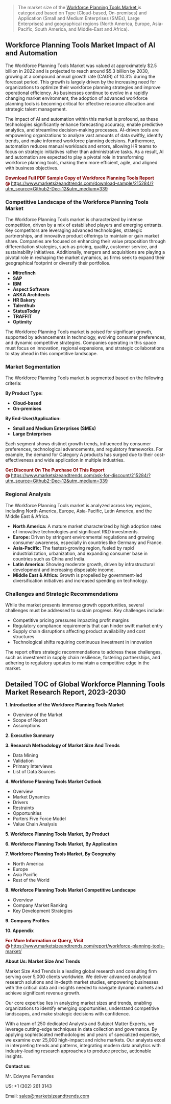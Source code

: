 <blockquote><p>The market size of the <a href="https://www.marketsizeandtrends.com/download-sample/215284/?utm_source=Github2-Dec-12&amp;utm_medium=339" target="_blank">Workforce Planning Tools Market </a>is categorized based on Type (Cloud-based, On-premises) and Application (Small and Medium Enterprises (SMEs), Large Enterprises) and geographical regions (North America, Europe, Asia-Pacific, South America, and Middle-East and Africa).</p></blockquote><p><h2>Workforce Planning Tools Market Impact of AI and Automation</h2><p>The Workforce Planning Tools Market was valued at approximately $2.5 billion in 2022 and is projected to reach around $5.3 billion by 2030, growing at a compound annual growth rate (CAGR) of 10.3% during the forecast period. This growth is largely driven by the increasing need for organizations to optimize their workforce planning strategies and improve operational efficiency. As businesses continue to evolve in a rapidly changing market environment, the adoption of advanced workforce planning tools is becoming critical for effective resource allocation and strategic talent management.</p><p>The impact of AI and automation within this market is profound, as these technologies significantly enhance forecasting accuracy, enable predictive analytics, and streamline decision-making processes. AI-driven tools are empowering organizations to analyze vast amounts of data swiftly, identify trends, and make informed workforce planning decisions. Furthermore, automation reduces manual workloads and errors, allowing HR teams to focus on strategic initiatives rather than administrative tasks. As a result, AI and automation are expected to play a pivotal role in transforming workforce planning tools, making them more efficient, agile, and aligned with business objectives.</p></p><p><strong><span style="color: #800000;">Download Full PDF Sample Copy of Workforce Planning Tools Report @</span>&nbsp;</strong><a href="https://www.marketsizeandtrends.com/download-sample/215284/?utm_source=Github2-Dec-12&amp;utm_medium=339">https://www.marketsizeandtrends.com/download-sample/215284/?utm_source=Github2-Dec-12&amp;utm_medium=339</a></p><h3>Competitive Landscape of the Workforce Planning Tools Market</h3><p>The Workforce Planning Tools market is characterized by intense competition, driven by a mix of established players and emerging entrants. Key competitors are leveraging advanced technologies, strategic partnerships, and innovative product offerings to maintain or gain market share. Companies are focused on enhancing their value proposition through differentiation strategies, such as pricing, quality, customer service, and sustainability initiatives. Additionally, mergers and acquisitions are playing a pivotal role in reshaping the market dynamics, as firms seek to expand their geographical footprint or diversify their portfolios.</p><p><strong><p><ul><li>Mitrefinch </li><li> SAP </li><li> IBM </li><li> Aspect Software </li><li> AKKA Architects </li><li> HR Bakery </li><li> Talenthub </li><li> StatusToday </li><li> TRAFFIT </li><li> Optimity</p></li></ul></p></strong></p><p>The Workforce Planning Tools market is poised for significant growth, supported by advancements in technology, evolving consumer preferences, and dynamic competitive strategies. Companies operating in this space must focus on innovation, regional expansions, and strategic collaborations to stay ahead in this competitive landscape.</p><h3>Market Segmentation</h3><p>The Workforce Planning Tools market is segmented based on the following criteria:</p><p><strong>By Product Type:</strong></p><p><strong><p><ul><li>Cloud-based </li><li> On-premises</p></li></ul></p></strong></p><p><strong>By End-User/Application:</strong></p><p><strong><p><ul><li>Small and Medium Enterprises (SMEs) </li><li> Large Enterprises</p></li></ul></p></strong></p><p>Each segment shows distinct growth trends, influenced by consumer preferences, technological advancements, and regulatory frameworks. For example, the demand for Category A products has surged due to their cost-effectiveness and wide application in multiple industries.</p><p><strong><span style="color: #800000;">Get Discount On The Purchase Of This Report @&nbsp;</span></strong><a href="https://www.marketsizeandtrends.com/ask-for-discount/215284/?utm_source=Github2-Dec-12&amp;utm_medium=339">https://www.marketsizeandtrends.com/ask-for-discount/215284/?utm_source=Github2-Dec-12&amp;utm_medium=339</a></p><h3>Regional Analysis</h3><p>The Workforce Planning Tools market is analyzed across key regions, including North America, Europe, Asia-Pacific, Latin America, and the Middle East &amp; Africa.</p><ul><li><strong>North America:</strong> A mature market characterized by high adoption rates of innovative technologies and significant R&amp;D investments.</li><li><strong>Europe:</strong> Driven by stringent environmental regulations and growing consumer awareness, especially in countries like Germany and France.</li><li><strong>Asia-Pacific:</strong> The fastest-growing region, fueled by rapid industrialization, urbanization, and expanding consumer base in countries such as China and India.</li><li><strong>Latin America:</strong> Showing moderate growth, driven by infrastructural development and increasing disposable income.</li><li><strong>Middle East &amp; Africa:</strong> Growth is propelled by government-led diversification initiatives and increased spending on technology.</li></ul><h3>Challenges and Strategic Recommendations</h3><p>While the market presents immense growth opportunities, several challenges must be addressed to sustain progress. Key challenges include:</p><ul><li>Competitive pricing pressures impacting profit margins</li><li>Regulatory compliance requirements that can hinder swift market entry</li><li>Supply chain disruptions affecting product availability and cost structures</li><li>Technological shifts requiring continuous investment in innovation</li></ul><p>The report offers strategic recommendations to address these challenges, such as investment in supply chain resilience, fostering partnerships, and adhering to regulatory updates to maintain a competitive edge in the market.</p><h2>Detailed TOC of Global Workforce Planning Tools Market Research Report, 2023-2030</h2><p><strong>1. Introduction of the Workforce Planning Tools Market</strong></p><ul><li>Overview of the Market</li><li>Scope of Report</li><li>Assumptions&nbsp;</li></ul><p><strong>2. Executive Summary</strong></p><p><strong>3. Research Methodology of <strong>Market Size And Trends</strong></strong></p><ul><li>Data Mining</li><li>Validation</li><li>Primary Interviews</li><li>List of Data Sources&nbsp;</li></ul><p><strong>4. Workforce Planning Tools Market Outlook</strong></p><ul><li>Overview</li><li>Market Dynamics</li><li>Drivers</li><li>Restraints</li><li>Opportunities</li><li>Porters Five Force Model</li><li>Value Chain Analysis&nbsp;</li></ul><p><strong>5. Workforce Planning Tools Market, By Product</strong></p><p><strong>6. Workforce Planning Tools Market, By Application</strong></p><p><strong>7. Workforce Planning Tools Market, By Geography</strong></p><ul><li>North America</li><li>Europe</li><li>Asia Pacific</li><li>Rest of the World&nbsp;</li></ul><p><strong>8. Workforce Planning Tools Market Competitive Landscape</strong></p><ul><li>Overview</li><li>Company Market Ranking</li><li>Key Development Strategies&nbsp;</li></ul><p><strong>9. Company Profiles</strong></p><p><strong>10. Appendix</strong></p><p><strong><span style="color: #800000;">For More Information or Query, Visit @&nbsp;</span></strong><a href="https://www.marketsizeandtrends.com/report/workforce-planning-tools-market/">https://www.marketsizeandtrends.com/report/workforce-planning-tools-market/</a></p><p></p><p><strong>About Us:&nbsp;Market Size And Trends</strong></p><p>Market Size And Trends&nbsp;is a leading global research and consulting firm serving over 5,000 clients worldwide. We deliver advanced analytical research solutions and in-depth market studies, empowering businesses with the critical data and insights needed to navigate dynamic markets and achieve significant revenue growth.</p><p>Our core expertise lies in analyzing market sizes and trends, enabling organizations to identify emerging opportunities, understand competitive landscapes, and make strategic decisions with confidence.</p><p>With a team of 250 dedicated Analysts and Subject Matter Experts, we leverage cutting-edge techniques in data collection and governance. By applying sophisticated methodologies and years of specialized expertise, we examine over 25,000 high-impact and niche markets. Our analysts excel in interpreting trends and patterns, integrating modern data analytics with industry-leading research approaches to produce precise, actionable insights.</p><p><strong>Contact us:</strong></p><p>Mr. Edwyne Fernandes</p><p>US: +1 (302) 261 3143</p><p>Email: <a href="mailto:sales@marketsizeandtrends.com">sales@marketsizeandtrends.com</a>&nbsp;</p>
